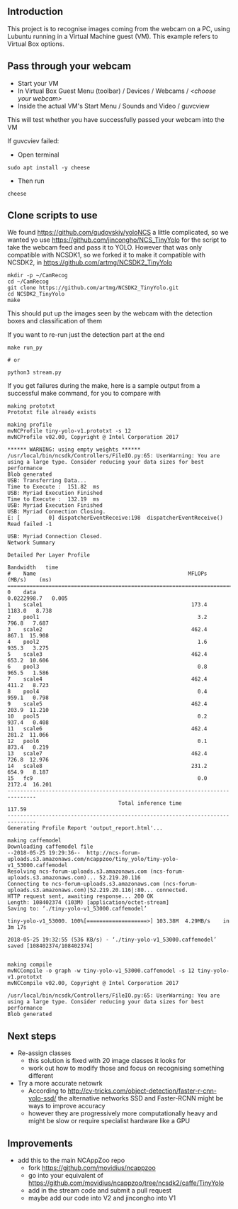 
## Introduction

This project is to recognise images coming from the webcam on a PC, 
using Lubuntu running in a Virtual Machine guest (VM). 
This example refers to Virtual Box options.

## Pass through your webcam

* Start your VM
* In Virtual Box Guest Menu (toolbar) / Devices / Webcams / _\<choose your webcam\>_
* Inside the actual VM's Start Menu / Sounds and Video / guvcview

This will test whether you have successfully passed your webcam into the VM

If guvcviev failed:
* Open terminal
```
sudo apt install -y cheese
```
* Then run
```
cheese
```

## Clone scripts to use

We found https://github.com/gudovskiy/yoloNCS a little complicated, 
so we wanted yo use https://github.com/jincongho/NCS_TinyYolo for the script to 
take the webcam feed and pass it to YOLO. However that was only compatible with 
NCSDK1, so we forked it to make it compatible with NCSDK2, 
in https://github.com/artmg/NCSDK2_TinyYolo

```
mkdir -p ~/CamRecog
cd ~/CamRecog
git clone https://github.com/artmg/NCSDK2_TinyYolo.git
cd NCSDK2_TinyYolo
make
```

This should put up the images seen by the webcam with the detection boxes and classification of them

If you want to re-run just the detection part at the end

```
make run_py

# or

python3 stream.py
```

If you get failures during the make, 
here is a sample output from a successful make command, 
for you to compare with

```
making prototxt
Prototxt file already exists

making profile
mvNCProfile tiny-yolo-v1.prototxt -s 12
mvNCProfile v02.00, Copyright @ Intel Corporation 2017

****** WARNING: using empty weights ******
/usr/local/bin/ncsdk/Controllers/FileIO.py:65: UserWarning: You are using a large type. Consider reducing your data sizes for best performance
Blob generated
USB: Transferring Data...
Time to Execute :  151.82  ms
USB: Myriad Execution Finished
Time to Execute :  132.19  ms
USB: Myriad Execution Finished
USB: Myriad Connection Closing.
E: [         0] dispatcherEventReceive:198	dispatcherEventReceive() Read failed -1

USB: Myriad Connection Closed.
Network Summary

Detailed Per Layer Profile
                                                               Bandwidth   time
#    Name                                                MFLOPs  (MB/s)    (ms)
===============================================================================
0    data                                                   0.0222998.7   0.005
1    scale1                                               173.4  1183.0   8.738
2    pool1                                                  3.2   796.8   7.687
3    scale2                                               462.4   867.1  15.908
4    pool2                                                  1.6   935.3   3.275
5    scale3                                               462.4   653.2  10.606
6    pool3                                                  0.8   965.5   1.586
7    scale4                                               462.4   411.2   8.723
8    pool4                                                  0.4   959.1   0.798
9    scale5                                               462.4   203.9  11.210
10   pool5                                                  0.2   937.4   0.408
11   scale6                                               462.4   281.2  11.066
12   pool6                                                  0.1   873.4   0.219
13   scale7                                               462.4   726.8  12.976
14   scale8                                               231.2   654.9   8.187
15   fc9                                                    0.0  2172.4  16.201
-------------------------------------------------------------------------------
                                   Total inference time                  117.59
-------------------------------------------------------------------------------
Generating Profile Report 'output_report.html'...

making caffemodel
Downloading caffemodel file
--2018-05-25 19:29:36--  http://ncs-forum-uploads.s3.amazonaws.com/ncappzoo/tiny_yolo/tiny-yolo-v1_53000.caffemodel
Resolving ncs-forum-uploads.s3.amazonaws.com (ncs-forum-uploads.s3.amazonaws.com)... 52.219.20.116
Connecting to ncs-forum-uploads.s3.amazonaws.com (ncs-forum-uploads.s3.amazonaws.com)|52.219.20.116|:80... connected.
HTTP request sent, awaiting response... 200 OK
Length: 108402374 (103M) [application/octet-stream]
Saving to: ‘./tiny-yolo-v1_53000.caffemodel’

tiny-yolo-v1_53000. 100%[===================>] 103.38M  4.29MB/s    in 3m 17s  

2018-05-25 19:32:55 (536 KB/s) - ‘./tiny-yolo-v1_53000.caffemodel’ saved [108402374/108402374]


making compile
mvNCCompile -o graph -w tiny-yolo-v1_53000.caffemodel -s 12 tiny-yolo-v1.prototxt
mvNCCompile v02.00, Copyright @ Intel Corporation 2017

/usr/local/bin/ncsdk/Controllers/FileIO.py:65: UserWarning: You are using a large type. Consider reducing your data sizes for best performance
Blob generated

```

## Next steps

* Re-assign classes
  * this solution is fixed with 20 image classes it looks for
  * work out how to modify those and focus on recognising something different
* Try a more accurate netowrk
  * According to http://cv-tricks.com/object-detection/faster-r-cnn-yolo-ssd/ the alternative networks SSD and Faster-RCNN might be ways to improve accuracy
  * however they are progressively more computationally heavy and might be slow or require specialist hardware like a GPU


## Improvements

* add this to the main NCAppZoo repo
  - fork https://github.com/movidius/ncappzoo
  - go into your equivalent of https://github.com/movidius/ncappzoo/tree/ncsdk2/caffe/TinyYolo
  - add in the stream code and submit a pull request
   - maybe add our code into V2 and jincongho into V1
   

